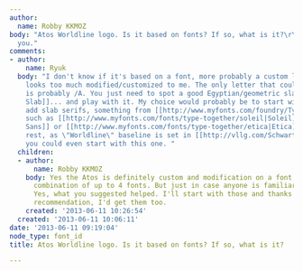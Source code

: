 ```yaml
---
author:
  name: Robby KKMOZ
body: "Atos Worldline logo. Is it based on fonts? If so, what is it?\r\n\r\n[img:sites/default/files/old-images/Atos_Worldline_0_5732.png]\r\n\r\nThank
  you."
comments:
- author:
    name: Ryuk
  body: "I don't know if it's based on a font, more probably a custom logo work. It
    looks too much modified/customized to me. The only letter that could be original
    is probably /A. You just need to spot a good Egyptian/geometric slab serif ([[http://www.myfonts.com/fonts/insigne/sommet-slab|Sommet
    Slab]]... and play with it. My choice would probably be to start with a Sans and
    add slab serifs, something from [[http://www.myfonts.com/foundry/Type-Together|Type-Together]]
    such as [[http://www.myfonts.com/fonts/type-together/soleil|Soleil]], [[http://www.myfonts.com/fonts/type-together/karmina-sans|Karmina
    Sans]] or [[http://www.myfonts.com/fonts/type-together/etica|Etica]].\r\nFor the
    rest, as \"Worldline\" baseline is set in [[http://vllg.com/Schwartzco/Stag|Stag]],
    you could even start with this one. "
  children:
  - author:
      name: Robby KKMOZ
    body: Yes the Atos is definitely custom and modification on a font or probably
      combination of up to 4 fonts. But just in case anyone is familiar with them.
      Yes, what you suggested helped. I'll start with those and thanks for the Stag
      recommendation, I'd get them too.
    created: '2013-06-11 10:26:54'
  created: '2013-06-11 10:06:11'
date: '2013-06-11 09:19:04'
node_type: font_id
title: Atos Worldline logo. Is it based on fonts? If so, what is it?

---
```

